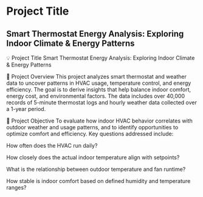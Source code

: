 # Project Title
## Smart Thermostat Energy Analysis: Exploring Indoor Climate & Energy Patterns

💡 Project Title
Smart Thermostat Energy Analysis: Exploring Indoor Climate & Energy Patterns

📁 Project Overview
This project analyzes smart thermostat and weather data to uncover patterns in HVAC usage, temperature control, and energy efficiency. The goal is to derive insights that help balance indoor comfort, energy cost, and environmental factors. The data includes over 40,000 records of 5-minute thermostat logs and hourly weather data collected over a 1-year period.

🎯 Project Objective
To evaluate how indoor HVAC behavior correlates with outdoor weather and usage patterns, and to identify opportunities to optimize comfort and efficiency. Key questions addressed include:

How often does the HVAC run daily?

How closely does the actual indoor temperature align with setpoints?

What is the relationship between outdoor temperature and fan runtime?

How stable is indoor comfort based on defined humidity and temperature ranges?

